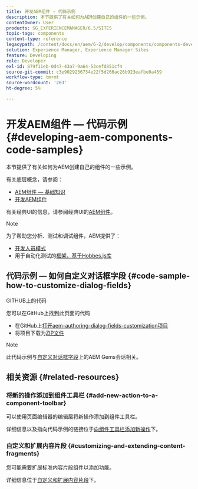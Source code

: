 ```yaml
---
title: 开发AEM组件 — 代码示例
description: 本节提供了有关如何为AEM创建自己的组件的一些示例。
contentOwner: User
products: SG_EXPERIENCEMANAGER/6.5/SITES
topic-tags: components
content-type: reference
legacypath: /content/docs/en/aem/6-2/develop/components/components-develop
solution: Experience Manager, Experience Manager Sites
feature: Developing
role: Developer
exl-id: 879f11eb-0d47-43a7-9a64-53cefd851cf4
source-git-commit: c3e9029236734e22f5d266ac26b923eafbe0a459
workflow-type: tm+mt
source-wordcount: '203'
ht-degree: 5%

---
```


# 开发AEM组件 — 代码示例{#developing-aem-components-code-samples}

本节提供了有关如何为AEM创建自己的组件的一些示例。

有关底层概念，请参阅：

* [AEM组件 — 基础知识](/help/sites-developing/components-basics.md)
* [开发AEM组件](/help/sites-developing/developing-components.md)

有关经典UI的信息，请参阅经典UI的[AEM组件](/help/sites-developing/developing-components-classic.md)。

>[!NOTE]
>
>为了帮助您分析、测试和调试组件，AEM提供了：
>
>* [开发人员模式](/help/sites-developing/developer-mode.md)
>* 用于自动化测试的[框架，基于Hobbes.js库](/help/sites-developing/hobbes.md)
>

## 代码示例 — 如何自定义对话框字段 {#code-sample-how-to-customize-dialog-fields}

GITHUB上的代码

您可以在GitHub上找到此页面的代码

* 在GitHub上[打开aem-authoring-dialog-fields-customization项目](https://github.com/Adobe-Marketing-Cloud/aem-authoring-dialog-fields-customization)
* 将项目下载为[ZIP文件](https://codeload.github.com/Adobe-Marketing-Cloud/aem-authoring-dialog-fields-customization/zip/refs/heads/master)

>[!NOTE]
>
>此代码示例与[自定义对话框字段](https://experienceleague.adobe.com/docs/experience-manager-gems-events/gems/gems2015/aem-customizing-dialog-fields-in-touch-ui.html?lang=zh-Hans)上的AEM Gems会话相关。

## 相关资源 {#related-resources}

### 将新的操作添加到组件工具栏 {#add-new-action-to-a-component-toolbar}

可以使用页面编辑器的编辑层将新操作添加到组件工具栏。

详细信息以及指向代码示例的链接位于[向组件工具栏添加新操作](/help/sites-developing/customizing-page-authoring-touch.md#add-new-action-to-a-component-toolbar)下。

### 自定义和扩展内容片段 {#customizing-and-extending-content-fragments}

您可能需要扩展标准内容片段组件以添加功能。

详细信息位于[自定义和扩展内容片段](/help/sites-developing/customizing-content-fragments.md)下。
